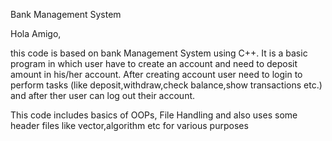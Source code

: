 Bank Management System

Hola Amigo,

this code is based on bank Management System using C++. 
It is a basic program in which user have to create an account and need to deposit amount in his/her account.
After creating account user need to login to perform tasks (like deposit,withdraw,check balance,show transactions etc.) and after ther user can log out their account.

This code includes basics of OOPs, File Handling and also uses some header files like vector,algorithm etc for various purposes
